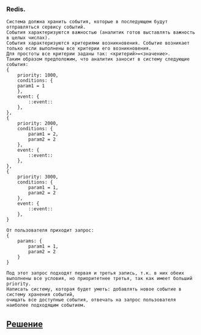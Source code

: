 ### Redis.

    Система должна хранить события, которые в последующем будут отправляться сервису событий.
    События характеризуются важностью (аналитик готов выставлять важность в целых числах).
    События характеризуются критериями возникновения. Событие возникает только если выполнены все критерии его возникновения. 
    Для простоты все критерии заданы так: <критерий>=<значение>.
    Таким образом предположим, что аналитик заносит в систему следующие события:
    {
        priority: 1000,
        conditions: {
        param1 = 1
        },
        event: {
            ::event::
        },
    },
    {
        priority: 2000,
        conditions: {
            param1 = 2,
            param2 = 2
        },
        event: {
            ::event::
        },
    },
    {
        priority: 3000,
        conditions: {
            param1 = 1,
            param2 = 2
        },
        event: {
            ::event::
        },
    }
    
    От пользователя приходит запрос:
    {
        params: {
            param1 = 1,
            param2 = 2
        }
    }
    
    Под этот запрос подходят первая и третья запись, т.к. в них обеих выполнены все условия, но приоритетнее третья, так как имеет больший priority.
    Написать систему, которая будет уметь: добавлять новое событие в систему хранения событий, 
    очищать все доступные события, отвечать на запрос пользователя наиболее подходящим событием.

[**Решение**](https://github.com/otusteamedu/PHP_2023/pull/649)
--- 
